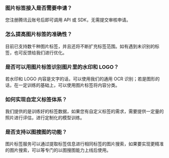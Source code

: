 ### 图片标签接入是否需要申请？
您注册腾讯云账号后即可调用 API 或 SDK，无需提交审核申请。

### 怎么提高图片标签的准确性？
目前已支持数千种图片标签，并且还将不断扩充标签范围。如有遇到未识别的标签，也可反馈给我们进行优化。

### 是否可以用图片标签识别图片里的水印和 LOGO？
若水印和 LOGO 内容是文字的话，可以使用我们的通用 OCR 识别；若是图形的话，在一定训练的基础上，可以使用图片标签将内容分类。

### 如何实现自定义标签体系？
我们提供的是训练好的标签数据，如果您有自定义标签的需求，需要提供一定量的照片进行评估，进行定制化的模型训练。

### 是否支持以图搜图的功能？
图片标签服务可以通过提取标签信息进行相同标签的图片搜索，如果要实现更精准的图片搜索，可以等专门的以图搜图能力上线后使用。

